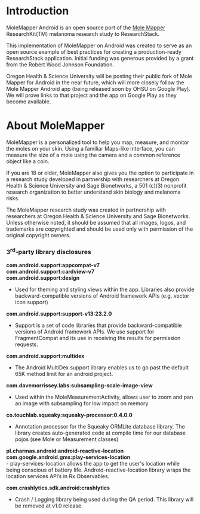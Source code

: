 # Introduction

MoleMapper Android is an open source port of the [Mole Mapper](https://github.com/Sage-Bionetworks/MoleMapper) ResearchKit(TM) melanoma research study to ResearchStack.

This implementation of MoleMapper on Android was created to serve as an open source example of best practices for creating a production-ready ResearchStack application. Initial funding was generous provided by a grant from the Robert Wood Johnson Foundation.

Oregon Health & Science University will be posting their public fork of Mole Mapper for Android in the near future, which will more closely follow the Mole Mapper Android app (being released soon by OHSU on Google Play). We will prove links to that project and the app on Google Play as they become available.

# About MoleMapper

MoleMapper is a personalized tool to help you map, measure, and monitor the moles on your skin. Using a familiar Maps-like interface, you can measure the size of a mole using the camera and a common reference object like a coin.

If you are 18 or older, MoleMapper also gives you the option to participate in a research study developed in partnership with researchers at Oregon Health & Science University and Sage Bionetworks, a 501 (c)(3) nonprofit research organization to better understand skin biology and melanoma risks.

The MoleMapper research study was created in partnership with researchers at Oregon Health & Science University and Sage Bionetworks. Unless otherwise noted, it should be assumed that all images, logos, and trademarks are copyrighted and should be used only with permission of the original copyright owners.

### 3<sup>rd</sup>-party library disclosures

<b>
com.android.support:appcompat-v7<br />
com.android.support:cardview-v7<br />
com.android.support:design
</b>

- Used for theming and styling views within the app. Libraries also  provide backward-compatible versions of Android framework APIs (e.g. vector icon support)

<b>com.android.support:support-v13:23.2.0</b>

- Support is a set of code libraries that provide backward-compatible versions of Android framework APIs. We use support for FragmentCompat and its use in receiving the results for permission requests.

<b>com.android.support:multidex</b>

- The Android MultiDex support library enables us to go past the default 65K method limit for an android project.

<b>com.davemorrissey.labs:subsampling-scale-image-view</b>

- Used within the MoleMeasurementActivity, allows user to zoom and pan an image with subsampling for low impact on memory

<b>co.touchlab.squeaky:squeaky-processor:0.4.0.0</b>

-  Annotation processor for the Squeaky ORMLite database library. The library creates auto-generated code at compile time for our database pojos (see Mole or Measurement classes)

<b>
pl.charmas.android:android-reactive-location<br />
com.google.android.gms:play-services-location<br />
</b>
- play-services-location allows the app to get the user's location while being conscious of battery life. Android-reactive-location library wraps the location services API’s in Rx Observables.

<b>com.crashlytics.sdk.android:crashlytics</b>

- Crash / Logging library being used during the QA period. This library will be removed at v1.0 release.

